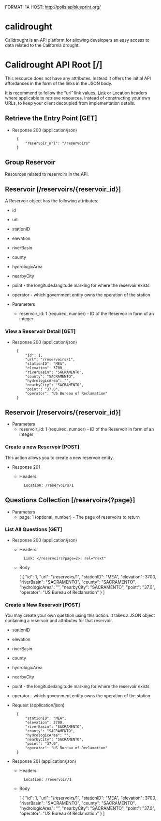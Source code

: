 FORMAT: 1A
HOST: http://polls.apiblueprint.org/

# calidrought

Calidrought is an API platform for allowing developers an easy access to data related to the California drought.

# Calidrought API Root [/]

This resource does not have any attributes. Instead it offers the initial
API affordances in the form of the links in the JSON body.

It is recommend to follow the “url” link values,
[Link](https://tools.ietf.org/html/rfc5988) or Location headers where
applicable to retrieve resources. Instead of constructing your own URLs,
to keep your client decoupled from implementation details.

## Retrieve the Entry Point [GET]

+ Response 200 (application/json)

        {
            "reservoir_url": "/reservoirs"
        }

## Group Reservoir

Resources related to reservoirs in the API.

## Reservoir [/reservoirs/{reservoir_id}]

A Reservoir object has the following attributes:

+ id
+ url
+ stationID
+ elevation
+ riverBasin
+ county
+ hydrologicArea
+ nearbyCity
+ point - the longitude:langitude marking for where the reservoir exists
+ operator - which government entity owns the operation of the station

+ Parameters
    + reservoir_id: 1 (required, number) - ID of the Reservoir in form of an integer

### View a Reservoir Detail [GET]

+ Response 200 (application/json)

        {
            "id": 1,
            "url": "/reservoirs/1",
            "stationID": "MEA",
            "elevation": 3700,
            "riverBasin": "SACRAMENTO",
            "county": "SACRAMENTO",
            "hydrologicArea": "",
            "nearbyCity": "SACRAMENTO",
            "point": "37.0",
            "operator": "US Bureau of Reclamation"
        }

## Reservoir [/reservoirs/{reservoir_id}]

+ Parameters
    + reservoir_id: 1 (required, number) - ID of the Reservoir in form of an integer

### Create a new Reservoir [POST]

This action allows you to create a new reservoir entity.

+ Response 201

    + Headers

            Location: /reservoirs/1

## Questions Collection [/reservoirs{?page}]

+ Parameters
    + page: 1 (optional, number) - The page of reservoirs to return

### List All Questions [GET]

+ Response 200 (application/json)

    + Headers

            Link: </reservoirs?page=2>; rel="next"

    + Body

        [
            {
                "id": 1,
                "url": "/reservoirs/1",
                "stationID": "MEA",
                "elevation": 3700,
                "riverBasin": "SACRAMENTO",
                "county": "SACRAMENTO",
                "hydrologicArea": "",
                "nearbyCity": "SACRAMENTO",
                "point": "37.0",
                "operator": "US Bureau of Reclamation"
            }
        ]

### Create a New Reservoir [POST]

You may create your own question using this action. It takes a JSON
object containing a reservoir and attributes for that reservoir.

+ stationID
+ elevation
+ riverBasin
+ county
+ hydrologicArea
+ nearbyCity
+ point - the longitude:langitude marking for where the reservoir exists
+ operator - which government entity owns the operation of the station

+ Request (application/json)

        {
            "stationID": "MEA",
            "elevation": 3700,
            "riverBasin": "SACRAMENTO",
            "county": "SACRAMENTO",
            "hydrologicArea": "",
            "nearbyCity": "SACRAMENTO",
            "point": "37.0",
            "operator": "US Bureau of Reclamation"
        }

+ Response 201 (application/json)

    + Headers

            Location: /reservoir/1

    + Body

        [
            {
                "id": 1,
                "url": "/reservoirs/1",
                "stationID": "MEA",
                "elevation": 3700,
                "riverBasin": "SACRAMENTO",
                "county": "SACRAMENTO",
                "hydrologicArea": "",
                "nearbyCity": "SACRAMENTO",
                "point": "37.0",
                "operator": "US Bureau of Reclamation"
            }
        ]

